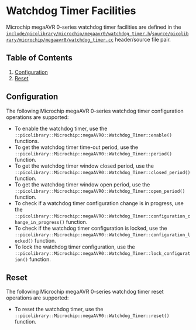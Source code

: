 # Watchdog Timer Facilities
Microchip megaAVR 0-series watchdog timer facilities are defined in the
[`include/picolibrary/microchip/megaavr0/watchdog_timer.h`](https://github.com/apcountryman/picolibrary-microchip-megaavr0/blob/main/include/picolibrary/microchip/megaavr0/watchdog_timer.h)/[`source/picolibrary/microchip/megaavr0/watchdog_timer.cc`](https://github.com/apcountryman/picolibrary-microchip-megaavr0/blob/main/source/picolibrary/microchip/megaavr0/watchdog_timer.cc)
header/source file pair.

## Table of Contents
1. [Configuration](#configuration)
1. [Reset](#reset)

## Configuration
The following Microchip megaAVR 0-series watchdog timer configuration operations are
supported:
- To enable the watchdog timer, use the
  `::picolibrary::Microchip::megaAVR0::Watchdog_Timer::enable()` functions.
- To get the watchdog timer time-out period, use the
  `::picolibrary::Microchip::megaAVR0::Watchdog_Timer::period()` function.
- To get the watchdog timer window closed period, use the
  `::picolibrary::Microchip::megaAVR0::Watchdog_Timer::closed_period()` function.
- To get the watchdog timer window open period, use the
  `::picolibrary::Microchip::megaAVR0::Watchdog_Timer::open_period()` function.
- To check if a watchdog timer configuration change is in progress, use the
  `::picolibrary::Microchip::megaAVR0::Watchdog_Timer::configuration_change_in_progress()`
  function.
- To check if the watchdog timer configuration is locked, use the
  `::picolibrary::Microchip::megaAVR0::Watchdog_Timer::configuration_locked()` function.
- To lock the watchdog timer configuration, use the
  `::picolibrary::Microchip::megaAVR0::Watchdog_Timer::lock_configuration()` function.

## Reset
The following Microchip megaAVR 0-series watchdog timer reset operations are supported:
- To reset the watchdog timer, use the
  `::picolibrary::Microchip::megaAVR0::Watchdog_Timer::reset()` function.
